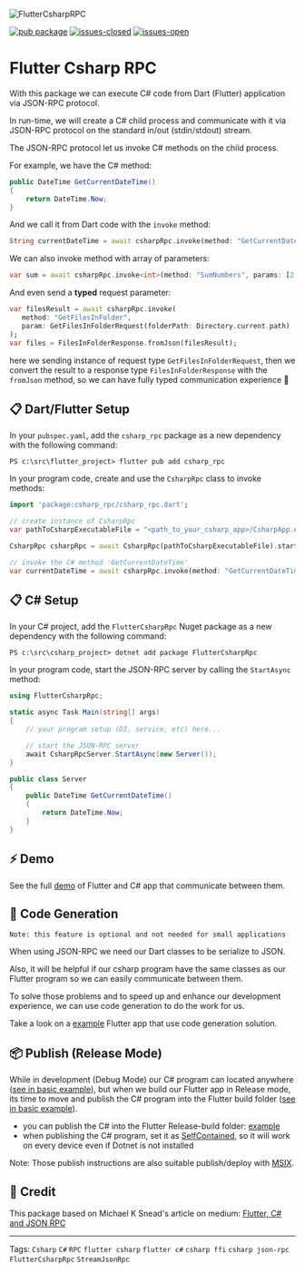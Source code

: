 ![FlutterCsharpRPC](https://raw.githubusercontent.com/YehudaKremer/FlutterCsharpRpc/main/docs/assets/csharp_rpc_logo.png)

[![pub package](https://img.shields.io/pub/v/csharp_rpc.svg?color=blue)](https://pub.dev/packages/csharp_rpc) [![issues-closed](https://img.shields.io/github/issues-closed/YehudaKremer/FlutterCsharpRpc?color=green)](https://github.com/YehudaKremer/FlutterCsharpRpc/issues?q=is%3Aissue+is%3Aclosed) [![issues-open](https://img.shields.io/github/issues-raw/YehudaKremer/FlutterCsharpRpc)](https://github.com/YehudaKremer/FlutterCsharpRpc/issues)

# Flutter Csharp RPC

With this package we can execute C# code from Dart (Flutter) application via JSON-RPC protocol.

In run-time, we will create a C# child process and communicate with it via JSON-RPC protocol on the standard in/out (stdin/stdout) stream.

The JSON-RPC protocol let us invoke C# methods on the child process.

For example, we have the C# method:

```csharp
public DateTime GetCurrentDateTime()
{
    return DateTime.Now;
}
```

And we call it from Dart code with the `invoke` method:

```Dart
String currentDateTime = await csharpRpc.invoke(method: "GetCurrentDateTime");
```

We can also invoke method with array of parameters:

```Dart
var sum = await csharpRpc.invoke<int>(method: "SumNumbers", params: [2, 3]);
```

And even send a **typed** request parameter:

```Dart
var filesResult = await csharpRpc.invoke(
   method: "GetFilesInFolder",
   param: GetFilesInFolderRequest(folderPath: Directory.current.path)
);
var files = FilesInFolderResponse.fromJson(filesResult);
```

here we sending instance of request type `GetFilesInFolderRequest`,
then we convert the result to a response type `FilesInFolderResponse` with the `fromJson` method, so we can have fully typed communication experience 🎉

## 📋 Dart/Flutter Setup

In your `pubspec.yaml`, add the `csharp_rpc` package as a new dependency with
the following command:

```console
PS c:\src\flutter_project> flutter pub add csharp_rpc
```

In your program code, create and use the `CsharpRpc` class to invoke methods:

```Dart
import 'package:csharp_rpc/csharp_rpc.dart';

// create instance of CsharpRpc
var pathToCsharpExecutableFile = "<path_to_your_csharp_app>/CsharpApp.exe";

CsharpRpc csharpRpc = await CsharpRpc(pathToCsharpExecutableFile).start();

// invoke the C# method 'GetCurrentDateTime'
var currentDateTime = await csharpRpc.invoke(method: "GetCurrentDateTime");
```

## 📋 C# Setup

In your C# project, add the `FlutterCsharpRpc` Nuget package as a new dependency with
the following command:

```console
PS c:\src\csharp_project> dotnet add package FlutterCsharpRpc
```

In your program code, start the JSON-RPC server by calling the `StartAsync` method:

```csharp
using FlutterCsharpRpc;

static async Task Main(string[] args)
{
    // your program setup (DI, service, etc) here...

    // start the JSON-RPC server
    await CsharpRpcServer.StartAsync(new Server());
}

public class Server
{
    public DateTime GetCurrentDateTime()
    {
        return DateTime.Now;
    }
}
```

## ⚡ Demo

See the full [demo](https://github.com/YehudaKremer/FlutterCsharpRpc/tree/main/example/basic) of Flutter and C# app that communicate between them.

## 🤖 Code Generation

`Note: this feature is optional and not needed for small applications`

When using JSON-RPC we need our Dart classes to be serialize to JSON.

Also, it will be helpful if our csharp program have the same classes as our Flutter program so we can easily communicate between them.

To solve those problems and to speed up and enhance our development experience, we can use code generation to do the work for us.

Take a look on a [example](https://github.com/YehudaKremer/FlutterCsharpRpc/tree/main/example/code_generation) Flutter app that use code generation solution.

## 📦 Publish (Release Mode)

While in development (Debug Mode) our C# program can located anywhere ([see in basic example](https://github.com/YehudaKremer/FlutterCsharpRpc/blob/5c57deb2026b15d58bfc9a6d34fcda6a43556ac5/example/basic/flutter_app/lib/main.dart#L17)),
but when we build our Flutter app in Release mode, its time to move and publish the C# program into the Flutter build folder ([see in basic example](https://github.com/YehudaKremer/FlutterCsharpRpc/blob/5c57deb2026b15d58bfc9a6d34fcda6a43556ac5/example/basic/flutter_app/lib/main.dart#LL18C13-L18C13)).

- you can publish the C# into the Flutter Release-build folder: [example](https://github.com/YehudaKremer/FlutterCsharpRpc/blob/5c57deb2026b15d58bfc9a6d34fcda6a43556ac5/example/basic/CsharpApp/Properties/PublishProfiles/FolderProfile.pubxml#LL5C19-L5C19)
- when publishing the C# program, set it as [SelfContained](https://github.com/YehudaKremer/FlutterCsharpRpc/blob/5c57deb2026b15d58bfc9a6d34fcda6a43556ac5/example/basic/CsharpApp/Properties/PublishProfiles/FolderProfile.pubxml#LL9C1-L9C1), so it will work on every device even if Dotnet is not installed

Note: Those publish instructions are also suitable publish/deploy with [MSIX](https://pub.dev/packages/msix).

## 🙏 Credit

This package based on Michael K Snead's article on medium: [Flutter, C# and JSON RPC](https://medium.com/@aikeru/flutter-c-and-json-rpc-f325be6764bd)

---

Tags: `Csharp` `C#` `RPC` `flutter csharp` `flutter c#` `csharp ffi` `csharp json-rpc` `FlutterCsharpRpc` `StreamJsonRpc`
